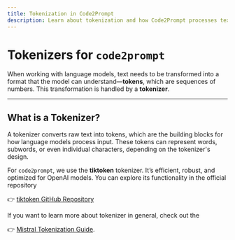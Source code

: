 ```yaml
---
title: Tokenization in Code2Prompt
description: Learn about tokenization and how Code2Prompt processes text for LLMs.
---
```


# Tokenizers for `code2prompt`

When working with language models, text needs to be transformed into a format that the model can understand—**tokens**, which are sequences of numbers. This transformation is handled by a **tokenizer**.

---

## What is a Tokenizer?

A tokenizer converts raw text into tokens, which are the building blocks for how language models process input. These tokens can represent words, subwords, or even individual characters, depending on the tokenizer's design.

For `code2prompt`, we use the **tiktoken** tokenizer. It’s efficient, robust, and optimized for OpenAI models.
You can explore its functionality in the official repository

👉 [tiktoken GitHub Repository](https://github.com/openai/tiktoken)

If you want to learn more about tokenizer in general, check out the

👉 [Mistral Tokenization Guide](https://docs.mistral.ai/guides/tokenization/).
